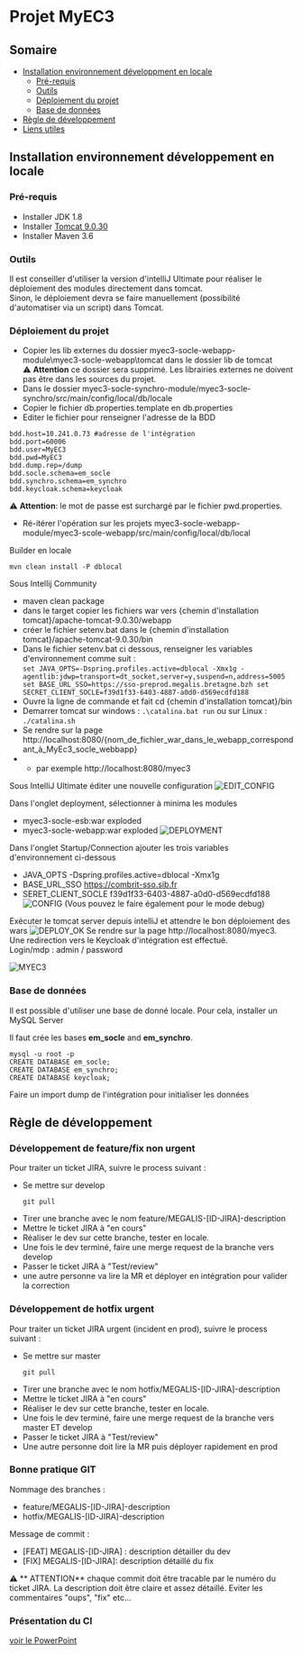 # Projet MyEC3

## Somaire
* [Installation environnement développment en locale](#to_dev)
  * [Pré-requis](#to_dev_requirement)
  * [Outils](#to_dev_tools)
  * [Déploiement du projet](#to_dev_deploy)
  * [Base de données](#to_dev_bdd)
* [Règle de développement](#to_best_practice)
* [Liens utiles](#to_link)



## Installation environnement développement en locale <a name="to_dev"></a>

### Pré-requis <a name="to_dev_requirement"></a>

* Installer JDK 1.8
* Installer [Tomcat 9.0.30](https://tomcat.apache.org/download-90.cgi)
* Installer Maven 3.6

### Outils  <a name="to_dev_tools"></a>

Il est conseiller d'utiliser la version d'intelliJ Ultimate pour réaliser le déploiement des modules directement dans tomcat.   
Sinon, le déploiement devra se faire manuellement (possibilité d'automatiser via un script) dans Tomcat.


### Déploiement du projet  <a name="to_dev_deploy"></a>
* Copier les lib externes du dossier myec3-socle-webapp-module\myec3-socle-webapp\tomcat dans le dossier lib de tomcat   
:warning: **Attention** ce dossier sera supprimé. Les librairies externes ne doivent pas être dans les sources du projet.  
* Dans le dossier myec3-socle-synchro-module/myec3-socle-synchro/src/main/config/local/db/locale 
* Copier le fichier db.properties.template en db.properties
 * Editer le fichier pour renseigner l'adresse de la BDD

  ```
  bdd.host=10.241.0.73 #adresse de l'intégration
  bdd.port=60006
  bdd.user=MyEC3
  bdd.pwd=MyEC3 
  bdd.dump.rep=/dump
  bdd.socle.schema=em_socle
  bdd.synchro.schema=em_synchro
  bdd.keycloak.schema=keycloak
  ```
:warning: **Attention**: le mot de passe est surchargé par le fichier pwd.properties.
* Ré-itérer l'opération sur les projets myec3-socle-webapp-module/myec3-scole-webapp/src/main/config/local/db/local


Builder en locale
```
mvn clean install -P dblocal
```  
Sous Intellij Community
* maven clean package
* dans le target copier les fichiers war vers {chemin d'installation tomcat}/apache-tomcat-9.0.30/webapp 
* créer le fichier setenv.bat dans le {chemin d'installation tomcat}/apache-tomcat-9.0.30/bin
* Dans le fichier setenv.bat ci dessous, renseigner les variables d'environnement comme suit :  
  `set JAVA_OPTS=-Dspring.profiles.active=dblocal -Xmx1g -agentlib:jdwp=transport=dt_socket,server=y,suspend=n,address=5005
  set BASE_URL_SSO=https://sso-preprod.megalis.bretagne.bzh
  set SECRET_CLIENT_SOCLE=f39d1f33-6403-4887-a0d0-d569ecdfd188`
* Ouvre la ligne de commande et fait cd {chemin d'installation tomcat}/bin
* Demarrer tomcat sur windows : `.\catalina.bat run` ou sur Linux : `./catalina.sh`
* Se rendre sur la page http://localhost:8080/{nom_de_fichier_war_dans_le_webapp_correspondant_à_MyEc3_socle_webbapp}
* * par exemple http://localhost:8080/myec3

Sous IntelliJ Ultimate éditer une nouvelle configuration
  ![EDIT_CONFIG](doc/edit_config_tomcat.PNG)  

Dans l'onglet deployment, sélectionner à minima les modules 
* myec3-socle-esb:war exploded
* myec3-socle-webapp:war exploded
![DEPLOYMENT](doc/edit_deployment.PNG)
  
Dans l'onglet Startup/Connection ajouter les trois variables d'environnement ci-dessous
* JAVA_OPTS -Dspring.profiles.active=dblocal -Xmx1g
* BASE_URL_SSO  https://combrit-sso.sib.fr
* SERET_CLIENT_SOCLE f39d1f33-6403-4887-a0d0-d569ecdfd188
![CONFIG](doc/edit_startup.PNG)
  (Vous pouvez le faire également pour le mode debug)
  
Exécuter le tomcat server depuis intelliJ et attendre le bon déploiement des wars
![DEPLOY_OK](doc/deployment_ok.PNG)
Se rendre sur la page http://localhost:8080/myec3. Une redirection vers le Keycloak d'intégration est effectué.  
Login/mdp : admin / password

![MYEC3](doc/localhost_myec3.PNG)


### Base de données  <a name="to_dev_bdd"></a>
Il est possible d'utiliser une base de donné locale. Pour cela, installer un MySQL Server

Il faut crée les bases __em_socle__ and __em_synchro__.
```
mysql -u root -p
CREATE DATABASE em_socle;
CREATE DATABASE em_synchro;
CREATE DATABASE keycloak;
```
Faire un import dump de l'intégration pour initialiser les données


## Règle de développement <a name="to_best_practice"></a>

### Développement de feature/fix non urgent
Pour traiter un ticket JIRA, suivre le process suivant :
* Se mettre sur develop
  ```  
  git pull
  ```  
* Tirer une branche avec le nom feature/MEGALIS-[ID-JIRA]-description
* Mettre le ticket JIRA à "en cours" 
* Réaliser le dev sur cette branche, tester en locale.
* Une fois le dev terminé, faire une merge request de la branche vers develop
* Passer le ticket JIRA à "Test/review"
* une autre personne va lire la MR et déployer en intégration pour valider la correction

### Développement de hotfix urgent
Pour traiter un ticket JIRA urgent (incident en prod), suivre le process suivant :
* Se mettre sur master
  ```  
  git pull
  ``` 
* Tirer une branche avec le nom hotfix/MEGALIS-[ID-JIRA]-description
* Mettre le ticket JIRA à "en cours"
* Réaliser le dev sur cette branche, tester en locale.
* Une fois le dev terminé, faire une merge request de la branche vers master ET develop
* Passer le ticket JIRA à "Test/review"
* Une autre personne doit lire la MR puis déployer rapidement en prod


### Bonne pratique GIT
Nommage des branches :
* feature/MEGALIS-[ID-JIRA]-description
* hotfix/MEGALIS-[ID-JIRA]-description

Message de commit :
* [FEAT] MEGALIS-[ID-JIRA] : description détailler du dev
* [FIX] MEGALIS-[ID-JIRA]: description détaillé du fix

:warning: ** ATTENTION** chaque commit doit être tracable par le numéro du ticket JIRA. La description doit être claire et assez détaillé.
Eviter les commentaires "oups", "fix" etc...

### Présentation du CI

[voir le PowerPoint](doc/GitFlowMyEC3.ppt)
